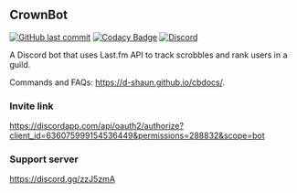 ## CrownBot
[![GitHub last commit](https://img.shields.io/github/last-commit/google/skia.svg?style=flat)]()
[![Codacy Badge](https://api.codacy.com/project/badge/Grade/05249f00a07e4a1ca3f816daca6b1094)](https://app.codacy.com/manual/d-shaun/CrownBot?utm_source=github.com&utm_medium=referral&utm_content=d-shaun/CrownBot&utm_campaign=Badge_Grade_Settings) 
[![Discord](https://img.shields.io/discord/657915913567469588.svg?label=Discord)](https://discord.gg/zzJ5zmA)

A Discord bot that uses Last.fm API to track scrobbles and rank users in a guild.

Commands and FAQs: <https://d-shaun.github.io/cbdocs/>.
### Invite link

<https://discordapp.com/api/oauth2/authorize?client_id=636075999154536449&permissions=288832&scope=bot>

### Support server

<https://discord.gg/zzJ5zmA>

